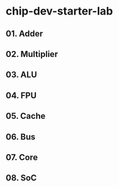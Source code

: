 # chip-dev-starter-lab

## 01. Adder

## 02. Multiplier

## 03. ALU

## 04. FPU

## 05. Cache

## 06. Bus

## 07. Core

## 08. SoC